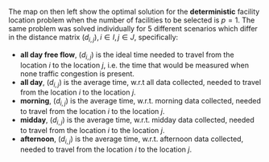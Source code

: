 The map on then left show the optimal solution for the **deterministic** facility location problem when the number of facilities to be selected is $p = 1$. The same problem was solved individually for 5 different scenarios which differ in the distance matrix $(d_{i,j}), i\in I, j\in J$, specifically:
- **all day free flow**, $(d_{i,j})$ is the ideal time needed to travel from the location $i$ to the location $j$, i.e. the time that would be measured when none traffic congestion is present.
- **all day**, $(d_{i,j})$ is the average time, w.r.t all data collected, needed to travel from the location $i$ to the location $j$.
- **morning**, $(d_{i,j})$ is the average time, w.r.t. morning data collected, needed to travel from the location $i$ to the location $j$.
- **midday**, $(d_{i,j})$ is the average time, w.r.t. midday data collected, needed to travel from the location $i$ to the location $j$.
- **afternoon**, $(d_{i,j})$ is the average time, w.r.t. afternoon data collected, needed to travel from the location $i$ to the location $j$.

